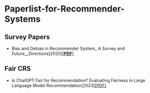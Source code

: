 # Paperlist-for-Recommender-Systems

## Survey Papers
* Bias and Debias in Recommender System_ A Survey and Future__Directions[2020][[__PDF__]](https://dl.acm.org/doi/pdf/10.1145/3564284)
## Fair CRS
* Is ChatGPT Fair for Recommendation? Evaluating Fairness in Large Language Model Recommendation[2023][[PDF]](https://dl.acm.org/doi/pdf/10.1145/3604915.3608860)
